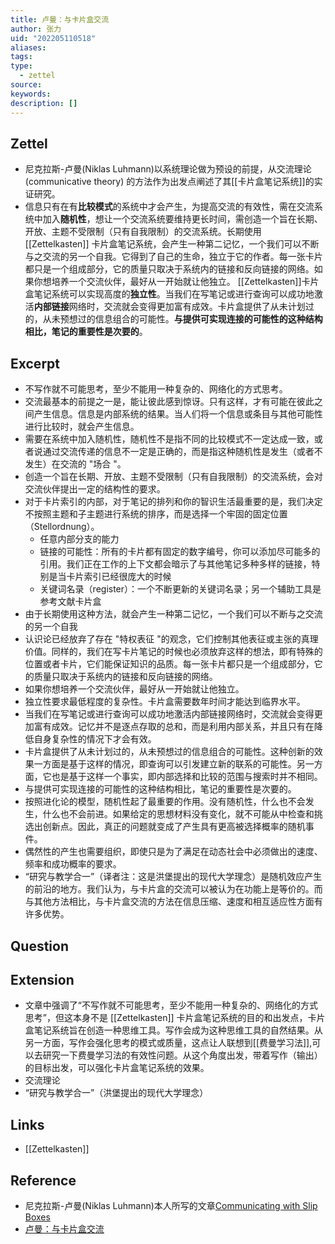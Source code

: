 ```yaml
---
title: 卢曼：与卡片盒交流
author: 张力
uid: "202205110518"
aliases: 
tags: 
type:
  - zettel
source: 
keywords: 
description: []
---
```


## Zettel

- 尼克拉斯-卢曼(Niklas Luhmann)以系统理论做为预设的前提，从交流理论 (communicative theory) 的方法作为出发点阐述了其[[卡片盒笔记系统]]的实证研究。
- 信息只有在有**比较模式**的系统中才会产生，为提高交流的有效性，需在交流系统中加入**随机性**，想让一个交流系统要维持更长时间，需创造一个旨在长期、开放、主题不受限制（只有自我限制）的交流系统。长期使用 [[Zettelkasten]] 卡片盒笔记系统，会产生一种第二记忆，一个我们可以不断与之交流的另一个自我。它得到了自己的生命，独立于它的作者。每一张卡片都只是一个组成部分，它的质量只取决于系统内的链接和反向链接的网络。如果你想培养一个交流伙伴，最好从一开始就让他独立。 [[Zettelkasten]]卡片盒笔记系统可以实现高度的**独立性**。当我们在写笔记或进行查询可以成功地激活**内部链接**网络时，交流就会变得更加富有成效。卡片盒提供了从未计划过的，从未预想过的信息组合的可能性。**与提供可实现连接的可能性的这种结构相比，笔记的重要性是次要的**。

## Excerpt

- 不写作就不可能思考，至少不能用一种复杂的、网络化的方式思考。
- 交流最基本的前提之一是，能让彼此感到惊讶。只有这样，才有可能在彼此之间产生信息。信息是内部系统的结果。当人们将一个信息或条目与其他可能性进行比较时，就会产生信息。
- 需要在系统中加入随机性，随机性不是指不同的比较模式不一定达成一致，或者说通过交流传递的信息不一定是正确的，而是指这种随机性是发生（或者不发生）在交流的 "场合 "。
- 创造一个旨在长期、开放、主题不受限制（只有自我限制）的交流系统，会对交流伙伴提出一定的结构性的要求。
- 对于卡片索引的内部，对于笔记的排列和你的智识生活最重要的是，我们决定不按照主题和子主题进行系统的排序，而是选择一个牢固的固定位置（Stellordnung）。
  - 任意内部分支的能力
  - 链接的可能性：所有的卡片都有固定的数字编号，你可以添加尽可能多的引用。我们正在工作的上下文都会暗示了与其他笔记多种多样的链接，特别是当卡片索引已经很庞大的时候
  - 关键词名录（register）：一个不断更新的关键词名录；另一个辅助工具是参考文献卡片盒
- 由于长期使用这种方法，就会产生一种第二记忆，一个我们可以不断与之交流的另一个自我
- 认识论已经放弃了存在 "特权表征 "的观念，它们控制其他表征或主张的真理价值。同样的，我们在写卡片笔记的时候也必须放弃这样的想法，即有特殊的位置或者卡片，它们能保证知识的品质。每一张卡片都只是一个组成部分，它的质量只取决于系统内的链接和反向链接的网络。
- 如果你想培养一个交流伙伴，最好从一开始就让他独立。
- 独立性要求最低程度的复杂性。卡片盒需要数年时间才能达到临界水平。
- 当我们在写笔记或进行查询可以成功地激活内部链接网络时，交流就会变得更加富有成效。记忆并不是逐点存取的总和，而是利用内部关系，并且只有在降低自身复杂性的情况下才会有效。
- 卡片盒提供了从未计划过的，从未预想过的信息组合的可能性。这种创新的效果一方面是基于这样的情况，即查询可以引发建立新的联系的可能性。另一方面，它也是基于这样一个事实，即内部选择和比较的范围与搜索时并不相同。
- 与提供可实现连接的可能性的这种结构相比，笔记的重要性是次要的。
- 按照进化论的模型，随机性起了最重要的作用。没有随机性，什么也不会发生，什么也不会前进。如果给定的思想材料没有变化，就不可能从中检查和挑选出创新点。因此，真正的问题就变成了产生具有更高被选择概率的随机事件。
- 偶然性的产生也需要组织，即使只是为了满足在动态社会中必须做出的速度、频率和成功概率的要求。
- “研究与教学合一”（译者注：这是洪堡提出的现代大学理念）是随机效应产生的前沿的地方。我们认为，与卡片盒的交流可以被认为在功能上是等价的。而与其他方法相比，与卡片盒交流的方法在信息压缩、速度和相互适应性方面有许多优势。

## Question

## Extension

- 文章中强调了“不写作就不可能思考，至少不能用一种复杂的、网络化的方式思考”，但这本身不是 [[Zettelkasten]] 卡片盒笔记系统的目的和出发点，卡片盒笔记系统旨在创造一种思维工具。写作会成为这种思维工具的自然结果。从另一方面，写作会强化思考的模式或质量，这点让人联想到[[费曼学习法]],可以去研究一下费曼学习法的有效性问题。从这个角度出发，带着写作（输出）的目标出发，可以强化卡片盒笔记系统的效果。
- 交流理论
- “研究与教学合一”（洪堡提出的现代大学理念）

## Links

- [[Zettelkasten]]

## Reference

- 尼克拉斯-卢曼(Niklas Luhmann)本人所写的文章[Communicating with Slip Boxes](https://luhmann.surge.sh/communicating-with-slip-boxes)
- [卢曼：与卡片盒交流](https://zhuanlan.zhihu.com/p/208063561)
